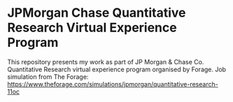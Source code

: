 # JPMorgan Chase Quantitative Research Virtual Experience Program
This repository presents my work as part of JP Morgan & Chase Co. Quantitative Research virtual experience program organised by Forage.
Job simulation from The Forage:
https://www.theforage.com/simulations/jpmorgan/quantitative-research-11oc 
